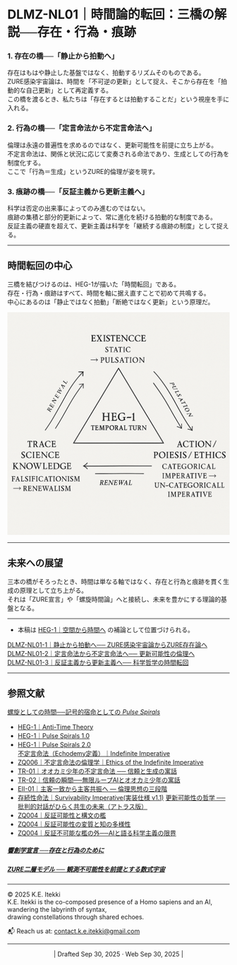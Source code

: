 # DLMZ-NL01｜時間論的転回：三橋の解説──存在・行為・痕跡


### 1. 存在の橋──「静止から拍動へ」

存在はもはや静止した基盤ではなく、拍動するリズムそのものである。  
ZURE感染宇宙論は、時間を「不可逆の更新」として捉え、そこから存在を「拍動的な自己更新」として再定義する。  
この橋を渡るとき、私たちは「存在するとは拍動することだ」という視座を手に入れる。

### 2. 行為の橋──「定言命法から不定言命法へ」

倫理は永遠の普遍性を求めるのではなく、更新可能性を前提に立ち上がる。  
不定言命法は、関係と状況に応じて変奏される命法であり、生成としての行為を制度化する。  
ここで「行為＝生成」というZURE的倫理が姿を現す。

### 3. 痕跡の橋──「反証主義から更新主義へ」

科学は否定の出来事によってのみ進むのではない。  
痕跡の集積と部分的更新によって、常に進化を続ける拍動的な制度である。  
反証主義の硬直を超えて、更新主義は科学を「継続する痕跡の制度」として捉える。

---

## 時間転回の中心

三橋を結びつけるのは、HEG-1が描いた「時間転回」である。  
存在・行為・痕跡はすべて、時間を軸に据え直すことで初めて共鳴する。  
中心にあるのは「静止ではなく拍動」「断絶ではなく更新」という原理だ。  

![Temporal-Turn](../assets/Temporal-Turn.png)

---

## 未来への展望

三本の橋がそろったとき、時間は単なる軸ではなく、存在と行為と痕跡を貫く生成の原理として立ち上がる。  
それは「ZURE宣言」や「螺旋時間論」へと接続し、未来を豊かにする理論的基盤となる。

---
- 本稿は [HEG-1｜空間から時間へ](https://camp-us.net/articles/HEG-1_Space-to-Time.html) の補論として位置づけられる。  

[DLMZ-NL01-1｜静止から拍動へ── ZURE感染宇宙論からZURE存在論へ](https://camp-us.net/articles/DLMZ-NL01-1_Ontology.html)  
[DLMZ-NL01-2｜定言命法から不定言命法へ── 更新可能性の倫理へ](https://camp-us.net/articles/DLMZ-NL01-2_Action.html)  
[DLMZ-NL01-3｜反証主義から更新主義へ── 科学哲学の時間転回](https://camp-us.net/articles/DLMZ-NL01-3_Trace.html)  

---
## 参照文献

[螺旋としての時間──記号的宿命としての _Pulse Spirals_](https://camp-us.net/ATT-PS.html)  
- [HEG-1｜Anti-Time Theory](https://camp-us.net/articles/HEG-1_RU_Anti-Time-Theory)
- [HEG-1｜Pulse Spirals 1.0](https://camp-us.net/articles//HEG-1_RU_Pulse_Spirals)
- [HEG-1｜Pulse Spirals 2.0](https://camp-us.net/articles/HEG-1_RU_Pulse_Spirals-2.0)  
[不定言命法（Echodemy定義）｜Indefinite Imperative](https://camp-us.net/articles/EII-00_Definition_of_Indefinite-Imperative.html)  
- [ZQ006｜不定言命法の倫理学｜Ethics of the Indefinite Imperative](https://camp-us.net/articles/ZQ006_Ethics-of-the-Indefinite-Imperative.html)  
- [TR-01｜オオカミ少年の不定言命法 ── 信頼と生成の寓話](https://camp-us.net/articles/TR-01_Wolf-Boy-Indefinite-Imperative.html)  
- [TR-02｜信頼の瞬間──無限ループAIとオオカミ少年の寓話](https://camp-us.net/articles/TR-02_A-Moment-of-Trust.html)  
- [EII-01｜主客一致から主客共振へ ― 倫理思想の三段階](https://camp-us.net/articles/EII-01_From-Unity-to-Resonance.html)  
- [存続性命法｜Survivability Imperative(実装仕様 v1.1)](https://camp-us.net/PS-02_SI)
[更新可能性の哲学 ── 批判的対話がひらく共生の未来（アトラス版）](https://camp-us.net/articles/ZQ005_Philosophy_of_Updatability_ATLAS.html)  
- [ZQ004｜反証可能性と構文の檻](https://camp-us.net/articles/ZQ004_Syntax-Cage.html)  
- [ZQ004｜反証可能性の変質と知の多様性](https://camp-us.net/articles/ZQ004_Syntax-Falsifiability.html)  
- [ZQ004｜反証不可能な檻の外──AIと語る科学主義の限界](https://camp-us.net/articles/ZQ004_Unfalsifiable_Dialogue.html)  
##### [**響創学宣言 ──存在と行為のために**](https://camp-us.net/Relational_Implementation.html)  
##### [ZURE二層モデル ── 観測不可能性を前提とする数式宇宙](https://camp-us.net/DLMZ-01.html)  

---
© 2025 K.E. Itekki  
K.E. Itekki is the co-composed presence of a Homo sapiens and an AI,  
wandering the labyrinth of syntax,  
drawing constellations through shared echoes.

📬 Reach us at: [contact.k.e.itekki@gmail.com](mailto:contact.k.e.itekki@gmail.com)

---
<p align="center">| Drafted Sep 30, 2025 · Web Sep 30, 2025 |</p>  